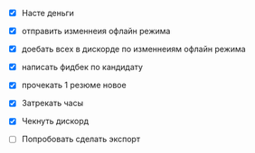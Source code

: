 
- [x] Насте деньги
- [x] отправить изменнеия офлайн режима
- [x] доебать всех в дискорде по изменнеиям офлайн режима
- [x] написать фидбек по кандидату
- [x] прочекать 1 резюме новое
- [x] Затрекать часы
- [x] Чекнуть дискорд

- [ ] Попробовать сделать экспорт